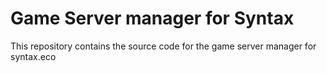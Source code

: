 <h1>Game Server manager for Syntax</h1>
This repository contains the source code for the game server manager for syntax.eco